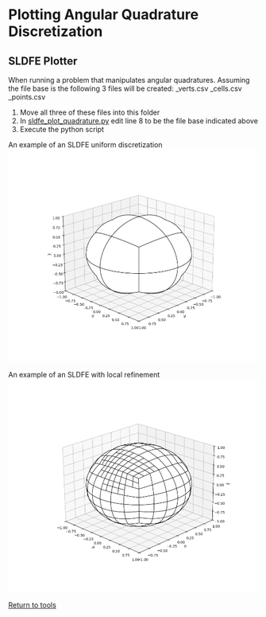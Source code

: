 # Plotting Angular Quadrature Discretization

## SLDFE Plotter

When running a problem that manipulates angular quadratures. Assuming the file base is <basename> the following 3 files will be created:
<basename>_verts.csv
<basename>_cells.csv
<basename>_points.csv

1. Move all three of these files into this folder
2. In [sldfe_plot_quadrature.py](sldfe_plot_quadrature.py) edit line 8 to be the file base indicated above
3. Execute the python script

An example of an SLDFE uniform discretization
![sldfe_uniform](sldfe_uniform_plot.png)

An example of an SLDFE with local refinement
![sldfe_refined](sldfe_local_refinement_plot.png)

[Return to tools](../../README.md)